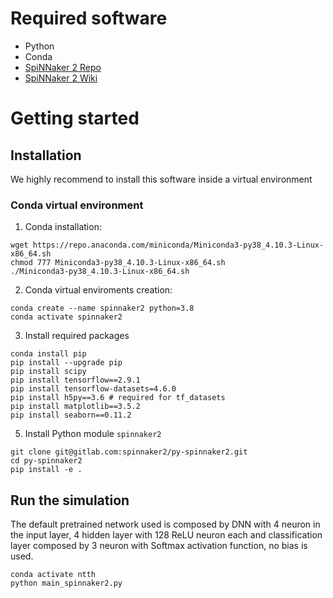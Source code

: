 # Required software
- Python
- Conda
- [SpiNNaker 2 Repo](https://gitlab.com/spinnaker2/py-spinnaker2/-/tree/main)
- [SpiNNaker 2 Wiki](https://gitlab.com/spinnaker2/py-spinnaker2/-/wikis/SNN-Python-Interface)

# Getting started

## Installation
We highly recommend to install this software inside a virtual environment
### Conda virtual environment
1. Conda installation:
```
wget https://repo.anaconda.com/miniconda/Miniconda3-py38_4.10.3-Linux-x86_64.sh
chmod 777 Miniconda3-py38_4.10.3-Linux-x86_64.sh
./Miniconda3-py38_4.10.3-Linux-x86_64.sh
```
2. Conda virtual enviroments creation:
```
conda create --name spinnaker2 python=3.8
conda activate spinnaker2
```
3. Install required packages
```
conda install pip
pip install --upgrade pip
pip install scipy
pip install tensorflow==2.9.1
pip install tensorflow-datasets=4.6.0
pip install h5py==3.6 # required for tf_datasets
pip install matplotlib==3.5.2
pip install seaborn==0.11.2
```
5. Install Python module `spinnaker2`
```
git clone git@gitlab.com:spinnaker2/py-spinnaker2.git
cd py-spinnaker2
pip install -e .

```

## Run the simulation
The default pretrained network used is composed by DNN with 4 neuron in the input layer, 4 hidden layer with 128 ReLU neuron each and classification layer composed by 3 neuron with Softmax activation function, no bias is used.
```
conda activate ntth
python main_spinnaker2.py
```




